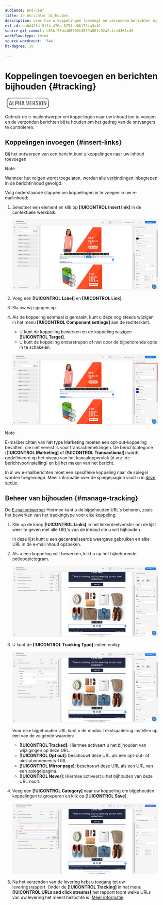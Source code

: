 ```yaml
---
audience: end-user
title: Je berichten bijhouden
description: Leer hoe u koppelingen toevoegt en verzonden berichten bijhoudt
exl-id: ea0d4214-5f14-470c-8791-e8b179ca3a42
source-git-commit: b85bf75da466502e4579a061c02a2c4ce4361cd5
workflow-type: tm+mt
source-wordcount: '344'
ht-degree: 1%

---
```


# Koppelingen toevoegen en berichten bijhouden {#tracking}

![](../assets/do-not-localize/badge.png)

Gebruik de e-mailontwerper om koppelingen naar uw inhoud toe te voegen en de verzonden berichten bij te houden om het gedrag van de ontvangers te controleren.

## Koppelingen invoegen {#insert-links}

Bij het ontwerpen van een bericht kunt u koppelingen naar uw inhoud toevoegen.

>[!NOTE]
>
>Wanneer het volgen wordt toegelaten, worden alle verbindingen inbegrepen in de berichtinhoud gevolgd.

Volg onderstaande stappen om koppelingen in te voegen in uw e-mailinhoud:

1. Selecteer een element en klik op **[!UICONTROL Insert link]** in de contextuele werkbalk.

   ![](assets/message-tracking-insert-link.png)

1. Voeg een **[!UICONTROL Label]** en **[!UICONTROL Link]**.

1. Sla uw wijzigingen op.

1. Als de koppeling eenmaal is gemaakt, kunt u deze nog steeds wijzigen in het menu **[!UICONTROL Component settings]** aan de rechterkant.

   * U kunt de koppeling bewerken en de koppeling wijzigen **[!UICONTROL Target]**.
   * U kunt de koppeling onderstrepen of niet door de bijbehorende optie in te schakelen.

   ![](assets/message-tracking-link-settings.png)

>[!NOTE]
>
>E-mailberichten van het type Marketing moeten een opt-out-koppeling bevatten, die niet vereist is voor transactiemeldingen. De berichtcategorie (**[!UICONTROL Marketing]** of **[!UICONTROL Transactional]**) wordt gedefinieerd op het niveau van het kanaaloppervlak (d.w.z. de berichtvoorinstelling) en bij het maken van het bericht.

In al uw e-mailberichten moet een specifieke koppeling naar de spiegel worden toegevoegd. Meer informatie over de spiegelpagina vindt u in [deze sectie](mirror-page.md).

## Beheer van bijhouden {#manage-tracking}

De [E-mailontwerper](create-email-content.md) Hiermee kunt u de bijgehouden URL&#39;s beheren, zoals het bewerken van het trackingtype voor elke koppeling.

1. Klik op de knop **[!UICONTROL Links]** in het linkerdeelvenster om de lijst weer te geven met alle URL&#39;s van de inhoud die u wilt bijhouden.

   In deze lijst kunt u een gecentraliseerde weergave gebruiken en elke URL in de e-mailinhoud opzoeken.

1. Als u een koppeling wilt bewerken, klikt u op het bijbehorende potloodpictogram.

   ![](assets/message-tracking-edit-links.png)

1. U kunt de **[!UICONTROL Tracking Type]** indien nodig:

   ![](assets/message-tracking-edit-a-link.png)

   Voor elke bijgehouden URL kunt u de modus Tekstspatiëring instellen op een van de volgende waarden:

   * **[!UICONTROL Tracked]**: Hiermee activeert u het bijhouden van wijzigingen op deze URL.
   * **[!UICONTROL Opt out]**: beschouwt deze URL als een opt-out- of niet-abonnements-URL.
   * **[!UICONTROL Mirror page]**: beschouwt deze URL als een URL van een spiegelpagina.
   * **[!UICONTROL Never]**: Hiermee activeert u het bijhouden van deze URL nooit. <!--This information is saved: if the URL appears again in a future message, its tracking is automatically deactivated.-->

1. Voeg een **[!UICONTROL Category]** naar uw koppeling om bijgehouden koppelingen te groeperen en klik op **[!UICONTROL Save]**.

   ![](assets/message-tracking-edit-a-link_2.png)

1. Na het verzenden van de levering hebt u toegang tot uw leveringsrapport. Onder de **[!UICONTROL Tracking]** in het menu **[!UICONTROL URLs and click streams]** het rapport toont welke URLs van uw levering het meest bezochte is. [Meer informatie](../reporting/reports.md)
